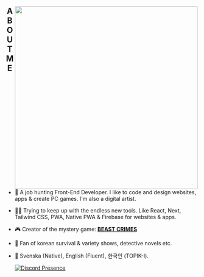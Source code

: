 <div>
  <img align="right" height="480" src="https://i.imgur.com/fOIAeij.png">
  <h2 align="middle">ABOUT ME</h2>

- 🐧 A job hunting Front-End Developer. I like to code and design websites, apps & create PC games. I'm also a digital artist.
- 👨‍💻 Trying to keep up with the endless new tools. Like React, Next, Tailwind CSS, PWA, Native PWA & Firebase for websites & apps.
- 🎮 Creator of the mystery game: [**BEAST CRIMES**](https://www.beastcrimes.com/)
- 🤩 Fan of korean survival & variety shows, detective novels etc.
- 💬 Svenska (Native), English (Fluent), 한국인 (TOPIK-I).
  
  [![Discord Presence](https://lanyard.cnrad.dev/api/351263861103394817?idleMessage=(ノ▔∀▔)ノ彡┻━┻)](https://discord.com/users/351263861103394817)
</div>
